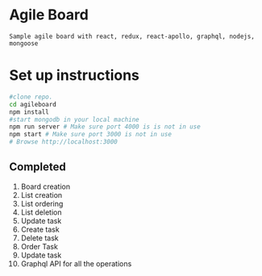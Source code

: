 # Agile Board
    Sample agile board with react, redux, react-apollo, graphql, nodejs, mongoose

# Set up instructions
```sh
#clone repo.
cd agileboard
npm install
#start mongodb in your local machine
npm run server # Make sure port 4000 is is not in use 
npm start # Make sure port 3000 is not in use
# Browse http://localhost:3000 
```
## Completed
1.  Board creation
2.  List creation
3.  List ordering
4.  List deletion
5.  Update task
6.  Create task
7.  Delete task
8.  Order Task
9.  Update task
10.  Graphql API for all the operations 


